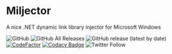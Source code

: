 # Miljector
A nice .NET dynamic link library injector for Microsoft Windows

![GitHub](https://img.shields.io/github/license/EnderIce2/Miljector)
![GitHub All Releases](https://img.shields.io/github/downloads/EnderIce2/Miljector/total)
![GitHub release (latest by date)](https://img.shields.io/github/v/release/EnderIce2/Miljector)
[![CodeFactor](https://www.codefactor.io/repository/github/enderice2/miljector/badge?s=a09a8f88f0a60ef8f696da960ff7e10333d86c3e)](https://www.codefactor.io/repository/github/enderice2/miljector)
[![Codacy Badge](https://app.codacy.com/project/badge/Grade/717df7a470f849348a3808bdf2855c57)](https://www.codacy.com/gh/EnderIce2/Miljector/dashboard?utm_source=github.com&amp;utm_medium=referral&amp;utm_content=EnderIce2/Miljector&amp;utm_campaign=Badge_Grade)
![Twitter Follow](https://img.shields.io/twitter/follow/enderice22?style=flat)
